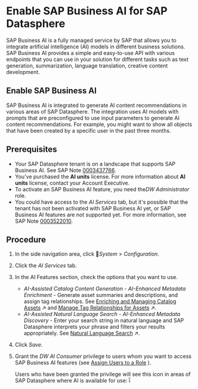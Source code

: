<!-- loio1b3fe45f38df4db1a9cda97a5a7bcdaf -->

<link rel="stylesheet" type="text/css" href="../css/sap-icons.css"/>

# Enable SAP Business AI for SAP Datasphere

SAP Business AI is a fully managed service by SAP that allows you to integrate artificial intelligence \(AI\) models in different business solutions. SAP Business AI provides a simple and easy-to-use API with various endpoints that you can use in your solution for different tasks such as text generation, summarization, language translation, creative content development.

<a name="loio194ad917defc4979b30bdf6b0dcb522e"/>

<!-- loio194ad917defc4979b30bdf6b0dcb522e -->

## Enable SAP Business AI

SAP Business AI is integrated to generate AI content recommendations in various areas of SAP Datasphere. The integration uses AI models with prompts that are preconfigured to use input parameters to generate AI content recommendations. For example, you might want to show all objects that have been created by a specific user in the past three months.



<a name="loio194ad917defc4979b30bdf6b0dcb522e__prereq_txf_gm1_2dc"/>

## Prerequisites

-   Your SAP Datasphere tenant is on a landscape that supports SAP Business AI. See SAP Note [0003437766](https://me.sap.com/notes/0003437766).
-   You've purchased the **AI units** license. For more information about **AI units** license, contact your Account Executive.
-   To activate an SAP Business AI feature, you need the*DW Administrator* role.
-   You could have access to the *AI Services* tab, but it's possible that the tenant has not been activated with SAP Business AI yet, or SAP Business AI features are not supported yet. For more information, see SAP Note [0003522010](https://me.sap.com/notes/0003522010).



<a name="loio194ad917defc4979b30bdf6b0dcb522e__steps_nxc_hc4_sdc"/>

## Procedure

1.  In the side navigation area, click <span class="FPA-icons-V3"></span>*System* \> *Configuration*.

2.  Click the *AI Services* tab.

3.  In the AI Features section, check the options that you want to use.

    -   *AI-Assisted Catalog Content Generation - AI-Enhanced Metadata Enrichment* - Generate asset summaries and descriptions, and assign tag relationships. See [Enriching and Managing Catalog Assets](https://help.sap.com/viewer/97d1d2f0e35d410c893e95a5ff3bee6f/DEV_CURRENT/en-US/7ed60a094f2a464da6a8d75e5bfed9d5.html "To help catalog users quickly find and evaluate assets, you can enrich the assets by editing their names, adding both short and long descriptions, and adding relationships with terms, KPIs, and tags. You can also review the functional and publication status of the assets to ensure they are well-maintained and accessible.") :arrow_upper_right: and [Manage Tag Relationships for Assets](https://help.sap.com/viewer/97d1d2f0e35d410c893e95a5ff3bee6f/DEV_CURRENT/en-US/bb608dd2a4dc402889351c4303a173a4.html "On the Semantic Enrichment tab of the asset details page, you can add, edit, or remove tags.") :arrow_upper_right:.
    -   *AI-Assisted Natural Language Search - AI-Enhanced Metadata Discovery* - Enter your search string in natural language and SAP Datasphere interprets your phrase and filters your results appropriately. See [Natural Language Search](https://help.sap.com/viewer/24f836070a704022a40c15442163e5cf/DEV_CURRENT/en-US/04170c64c1004fc58d7f235aea0e4970.html "If natural language search is enabled on your tenant (and you have the appropriate role), the search field will propose example natural language strings that are appropriate to your current filter context. Select an example string or enter your own and SAP Datasphere will interpret it and filter your results appropriately.") :arrow_upper_right:.

4.  Click *Save*.

5.  Grant the *DW AI Consumer* privilege to users whom you want to access SAP Business AI features \(see [Assign Users to a Role](../Managing-Users-and-Roles/assign-users-to-a-role-57a7880.md) \).

    Users who have been granted the privilege will see this icon in areas of SAP Datasphere where AI is available for use: <span class="SAP-icons-V5"></span>


